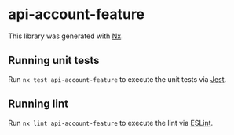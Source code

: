 # api-account-feature

This library was generated with [Nx](https://nx.dev).

## Running unit tests

Run `nx test api-account-feature` to execute the unit tests via [Jest](https://jestjs.io).

## Running lint

Run `nx lint api-account-feature` to execute the lint via [ESLint](https://eslint.org/).
